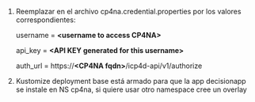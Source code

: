 1) Reemplazar en el archivo cp4na.credential.properties por los valores correspondientes:
   
    username = **\<username to access CP4NA\>**
    
    api_key = **\<API KEY generated for this username\>**
    
    auth_url = https://**<CP4NA fqdn\>**/icp4d-api/v1/authorize


2) Kustomize deployment base está armado para que la app decisionapp se instale en NS cp4na, si quiere usar otro namespace cree un overlay
